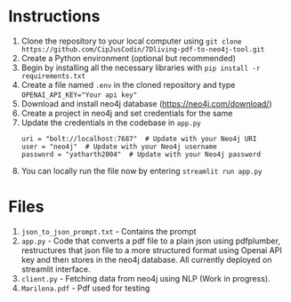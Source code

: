 # Instructions
1. Clone the repository to your local computer using ```git clone https://github.com/CipJusCodin/7Dliving-pdf-to-neo4j-tool.git```
2. Create a Python environment (optional but recommended)
3. Begin by installing all the necessary libraries with ```pip install -r requirements.txt```
4. Create a file named ```.env``` in the cloned repository and  type ```OPENAI_API_KEY="Your api key"```
5. Download and install neo4j database (https://neo4j.com/download/)
6. Create a project in neo4j and set credentials for the same
7. Update the credentials in the codebase in ```app.py```
   ```
   uri = "bolt://localhost:7687"  # Update with your Neo4j URI
   user = "neo4j"  # Update with your Neo4j username
   password = "yatharth2004"  # Update with your Neo4j password
   ```
8. You can locally run the file now by entering ```streamlit run app.py```


# Files
1. ```json_to_json_prompt.txt``` - Contains the prompt
2. ```app.py``` - Code that converts a pdf file to a plain json using pdfplumber, restructures that json file to a more structured format using Openai API key and then stores in the neo4j database. All currently deployed on streamlit interface.
3. ```client.py``` - Fetching data from neo4j using NLP (Work in progress).
4. ```Marilena.pdf``` - Pdf used for testing 
